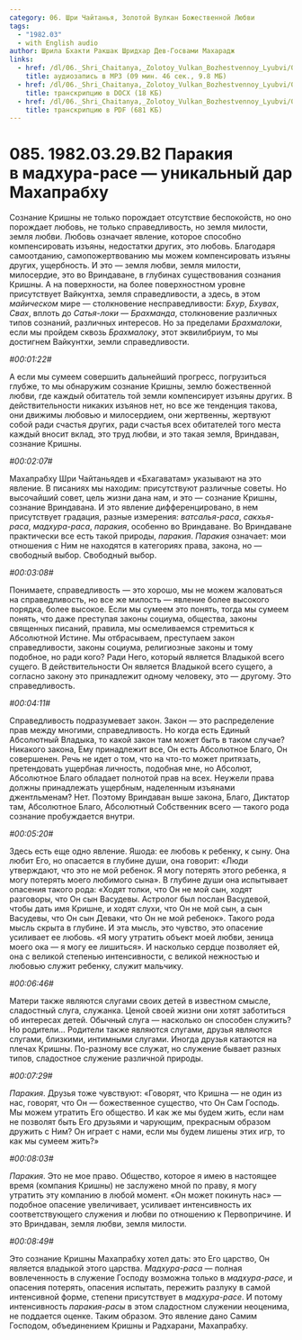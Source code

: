 ```yaml
---
category: 06. Шри Чайтанья, Золотой Вулкан Божественной Любви
tags:
  - "1982.03"
  - with English audio
author: Шрила Бхакти Ракшак Шридхар Дев-Госвами Махарадж
links:
  - href: /dl/06._Shri_Chaitanya,_Zolotoy_Vulkan_Bozhestvennoy_Lyubvi/085_1982.03.29.B2_SridharMj_Parakija_v_madhura-rase--unikalnyj_dar_Mahaprabhu.mp3
    title: аудиозапись в MP3 (09 мин. 46 сек., 9.8 МБ)
  - href: /dl/06._Shri_Chaitanya,_Zolotoy_Vulkan_Bozhestvennoy_Lyubvi/085_1982.03.29.B2_SridharMj_Parakija_v_madhura-rase--unikalnyj_dar_Mahaprabhu.docx
    title: транскрипцию в DOCX (18 КБ)
  - href: /dl/06._Shri_Chaitanya,_Zolotoy_Vulkan_Bozhestvennoy_Lyubvi/085_1982.03.29.B2_SridharMj_Parakija_v_madhura-rase--unikalnyj_dar_Mahaprabhu.pdf
    title: транскрипцию в PDF (681 КБ)
---
```


# 085. 1982.03.29.B2 Паракия в мадхура-расе — уникальный дар Махапрабху

Сознание Кришны не только порождает отсутствие беспокойств, но оно порождает любовь, не только справедливость, но земля милости, земля любви. Любовь означает явление, которое способно компенсировать изъяны, недостатки других, это любовь. Благодаря самоотданию, самопожертвованию мы можем компенсировать изъяны других, ущербность. И это — земля любви, земля милости, милосердие, это во Вриндаване, в глубинах существования сознания Кришны. А на поверхности, на более поверхностном уровне присутствует Вайкунтха, земля справедливости, а здесь, в этом *майическом* мире — столкновение несправедливости: *Бхур*, *Бхувах*, *Свах*, вплоть до *Сатья-локи* — *Брахманда*, столкновение различных типов сознаний, различных интересов. Но за пределами *Брахмалоки*, если мы пройдем сквозь *Брахмалоку*, этот эквилибриум, то мы достигнем Вайкунтхи, земли справедливости.

*#00:01:22#*

А если мы сумеем совершить дальнейший прогресс, погрузиться глубже, то мы обнаружим сознание Кришны, землю божественной любви, где каждый обитатель той земли компенсирует изъяны других. В действительности никаких изъянов нет, но все же тенденция такова, они движимы любовью и милосердием, они жертвенны, жертвуют собой ради счастья других, ради счастья всех обитателей того места каждый вносит вклад, это труд любви, и это такая земля, Вриндаван, сознание Кришны.

*#00:02:07#*

Махапрабху Шри Чайтаньядев и «Бхагаватам» указывают на это явление. В писаниях мы находим: присутствуют различные советы. Но высочайший совет, цель жизни дана нам, и это — сознание Кришны, сознание Вриндавана. И это явление дифференцировано, в нем присутствует градация, разные измерения: *ватсалья-раса*, *сакхья-раса*, *мадхура-раса*, *паракия*, особенно во Вриндаване. Во Вриндаване практически все есть такой природы, *паракия*. *Паракия* означает: мои отношения с Ним не находятся в категориях права, закона, но — свободный выбор. Свободный выбор.

*#00:03:08#*

Понимаете, справедливость — это хорошо, мы не можем жаловаться на справедливость, но все же милость — явление более высокого порядка, более высокое. Если мы сумеем это понять, тогда мы сумеем понять, что даже преступая законы социума, общества, законы священных писаний, правила, мы осмеливаемся стремиться к Абсолютной Истине. Мы отбрасываем, преступаем закон справедливости, законы социума, религиозные законы и тому подобное, но ради кого? Ради Него, который является Владыкой всего сущего. В действительности Он является Владыкой всего сущего, а согласно закону это принадлежит одному человеку, это — другому. Это справедливость.

*#00:04:11#*

Справедливость подразумевает закон. Закон — это распределение прав между многими, справедливость. Но когда есть Единый Абсолютный Владыка, то какой закон там может быть в таком случае? Никакого закона, Ему принадлежит все, Он есть Абсолютное Благо, Он совершенен. Речь не идет о том, что на что-то может притязать, претендовать ущербная личность, подобная мне, но Абсолют, Абсолютное Благо обладает полнотой прав на всех. Неужели права должны принадлежать ущербным, наделенным изъянами джентльменам? Нет. Поэтому Вриндаван выше закона, Благо, Диктатор там, Абсолютное Благо, Абсолютный Собственник всего — такого рода сознание пробуждается внутри.

*#00:05:20#*

Здесь есть еще одно явление. Яшода: ее любовь к ребенку, к сыну. Она любит Его, но опасается в глубине души, она говорит: «Люди утверждают, что это не мой ребенок. Я могу потерять этого ребенка, я могу потерять моего любимого сына». В глубине души она испытывает опасения такого рода: «Ходят толки, что Он не мой сын, ходят разговоры, что Он сын Васудевы. Астролог был послан Васудевой, чтобы дать имя Кришне, и ходят слухи, что Он не мой сын, а сын Васудевы, что Он сын Деваки, что Он не мой ребенок». Такого рода мысль скрыта в глубине. И эта мысль, это чувство, это опасение усиливает ее любовь. «Я могу утратить объект моей любви, зеница моего ока — я могу ее лишиться». И насколько сердце позволяет ей, она с великой степенью интенсивности, с великой нежностью и любовью служит ребенку, служит мальчику.

*#00:06:46#*

Матери также являются слугами своих детей в известном смысле, сладостный слуга, служанка. Ценой своей жизни они хотят заботиться об интересах детей. Обычный слуга — насколько он способен служить? Но родители… Родители также являются слугами, друзья являются слугами, близкими, интимными слугами. Иногда друзья катаются на плечах Кришны. По-разному все служат, но служение бывает разных типов, сладостное служение различной природы.

*#00:07:29#*

*Паракия*. Друзья тоже чувствуют: «Говорят, что Кришна — не один из нас, говорят, что Он — божественное существо, что Он Сам Господь. Мы можем утратить Его общество. И как же мы будем жить, если нам не позволят быть Его друзьями и чарующим, прекрасным образом дружить с Ним? Он играет с нами, если мы будем лишены этих игр, то как мы сумеем жить?»

*#00:08:03#*

*Паракия*. Это не мое право. Общество, которое я имею в настоящее время (компания Кришны) не заслужено мной по праву, я могу утратить эту компанию в любой момент. «Он может покинуть нас» — подобное опасение увеличивает, усиливает интенсивность их соответствующего служения и любви по отношению к Первопричине. И это Вриндаван, земля любви, земля милости.

*#00:08:49#*

Это сознание Кришны Махапрабху хотел дать: это Его царство, Он является владыкой этого царства. *Мадхура-раса* — полная вовлеченность в служение Господу возможна только в *мадхура-расе*, и опасения потерять, опасения испытать, пережить разлуку в самой интенсивной форме, степени присутствует в *мадхура-расе*. И потому интенсивность *паракия-расы* в этом сладостном служении неоценима, не поддается оценке. Таким образом. Это явление дано Самим Господом, объединением Кришны и Радхарани, Махапрабху.

